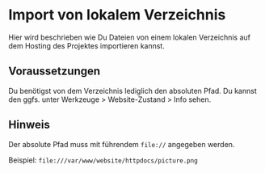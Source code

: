 # Import von lokalem Verzeichnis

Hier wird beschrieben wie Du Dateien von einem lokalen Verzeichnis auf dem Hosting des Projektes importieren kannst.

## Voraussetzungen

Du benötigst von dem Verzeichnis lediglich den absoluten Pfad. Du kannst den ggfs. unter Werkzeuge > Website-Zustand > Info sehen.

## Hinweis

Der absolute Pfad muss mit führendem `file://` angegeben werden.

Beispiel: `file:///var/www/website/httpdocs/picture.png`

